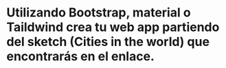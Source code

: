 # Utilizando Bootstrap, material o Taildwind crea tu web app partiendo del sketch (Cities in the world) que encontrarás en el enlace.